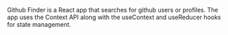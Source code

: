 Github Finder is a React app that searches for github users or profiles.
The app uses the Context API along with the useContext and useReducer hooks for state management.